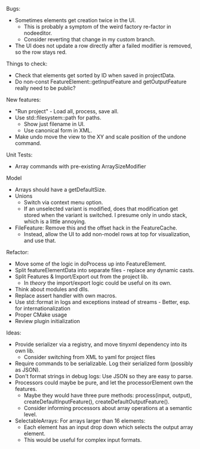 Bugs:
* Sometimes elements get creation twice in the UI.
  - This is probably a symptom of the weird factory re-factor in nodeeditor.
  - Consider reverting that change in my custom branch.
* The UI does not update a row directly after a failed modifier is removed, so the row stays red.

Things to check:
* Check that elements get sorted by ID when saved in projectData.
* Do non-const FeatureElement::getInputFeature and getOutputFeature really need to be public?

New features:
* "Run project" - Load all, process, save all.
* Use std::filesystem::path for paths.
  - Show just filename in UI.
  - Use canonical form in XML.
* Make undo move the view to the XY and scale position of the undone command.

Unit Tests:
* Array commands with pre-existing ArraySizeModifier

Model
* Arrays should have a getDefaultSize.
* Unions
  - Switch via context menu option.
  - If an unselected variant is modified, does that modification get stored when the variant is switched. I presume only in undo stack, which is a little annoying.
* FileFeature: Remove this and the offset hack in the FeatureCache. 
  - Instead, allow the UI to add non-model rows at top for visualization, and use that.

Refactor: 
* Move some of the logic in doProcess up into FeatureElement.
* Split featureElementData into separate files - replace any dynamic casts.
* Split Features & Import/Export out from the project lib. 
  - In _theory_ the import/export logic could be useful on its own.
* Think about modules and dlls.
* Replace assert handler with own macros.
* Use std::format in logs and exceptions instead of streams - Better, esp. for internationalization
* Proper CMake usage
* Review plugin initialization

Ideas:
* Provide serializer via a registry, and move tinyxml dependency into its own lib.
  - Consider switching from XML to yaml for project files
* Require commands to be serializable. Log their serialized form (possibly as JSON).
* Don't format strings in debug logs: Use JSON so they are easy to parse.
* Processors could maybe be pure, and let the processorElement own the features.
  - Maybe they would have three pure methods: process(input, output), createDefaultInputFeature(), createDefaultOutputFeature().
  - Consider informing processors about array operations at a semantic level.
* SelectableArrays: For arrays larger than 16 elements:
  - Each element has an input drop down which selects the output array element.
  - This would be useful for complex input formats.

